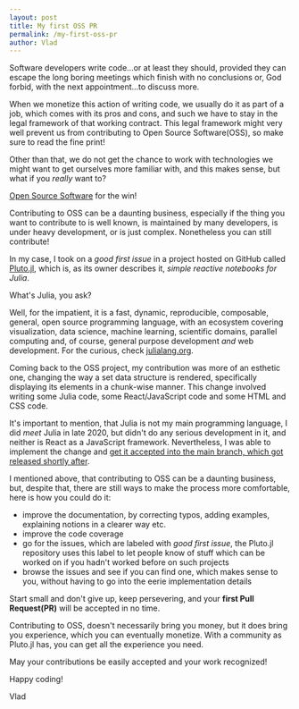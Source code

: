 ```yaml
---
layout: post
title: My first OSS PR
permalink: /my-first-oss-pr
author: Vlad
---
```


Software developers write code...or at least they should, provided they can escape the long boring meetings which finish with no conclusions or, God forbid, with the next appointment...to discuss more.

When we monetize this action of writing code, we usually do it as part of a job, which comes with its pros and cons, and such we have to stay in the legal framework of that working contract. This legal framework might very well prevent us from contributing to Open Source Software(OSS), so make sure to read the fine print!

Other than that, we do not get the chance to work with technologies we might want to get ourselves more familiar with, and this makes sense, but what if you *really* want to?

[Open Source Software] for the win!

Contributing to OSS can be a daunting business, especially if the thing you want to contribute to is well known, is maintained by many developers, is under heavy development, or is just complex. Nonetheless you can still contribute!

In my case, I took on a *good first issue* in a project hosted on GitHub called [Pluto.jl], which is, as its owner describes it, *simple reactive notebooks for Julia*.

What's Julia, you ask?

Well, for the impatient, it is a fast, dynamic, reproducible, composable, general, open source programming language, with an ecosystem covering visualization, data science, machine learning, scientific domains, parallel computing and, of course, general purpose development *and* web development. For the curious, check [julialang.org].

Coming back to the OSS project, my contribution was more of an esthetic one, changing the way a set data structure is rendered, specifically displaying its elements in a chunk-wise manner. This change involved writing some Julia code, some React/JavaScript code and some HTML and CSS code.

It's important to mention, that Julia is not my main programming language, I did *meet* Julia in late 2020, but didn't do any serious development in it, and neither is React as a JavaScript framework. Nevertheless, I was able to implement the change and [get it accepted into the main branch, which got released shortly after](https://github.com/fonsp/Pluto.jl/pull/926).

I mentioned above, that contributing to OSS can be a daunting business, but, despite that, there are still ways to make the process more comfortable, here is how you could do it:
- improve the documentation, by correcting typos, adding examples, explaining notions in a clearer way etc.
- improve the code coverage
- go for the issues, which are labeled with *good first issue*, the Pluto.jl repository uses this label to let people know of stuff which can be worked on if you hadn't worked before on such projects
- browse the issues and see if you can find one, which makes sense to you, without having to go into the eerie implementation details

Start small and don't give up, keep persevering, and your __first Pull Request(PR)__ will be accepted in no time.

Contributing to OSS, doesn't necessarily bring you money, but it does bring you experience, which you can eventually monetize. With a community as Pluto.jl has, you can get all the experience you need.

May your contributions be easily accepted and your work recognized!

Happy coding!

Vlad

[Open Source Software]: https://en.wikipedia.org/wiki/Open-source_software
[Pluto.jl]: https://github.com/fonsp/Pluto.jl
[julialang.org]: https://julialang.org/